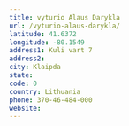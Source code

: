 ```yaml
---
title: vyturio Alaus Darykla
url: /vyturio-alaus-darykla/
latitude: 41.6372
longitude: -80.1549
address1: Kuli vart 7
address2: 
city: Klaipda
state: 
code: 0
country: Lithuania
phone: 370-46-484-000
website: 
---
```


